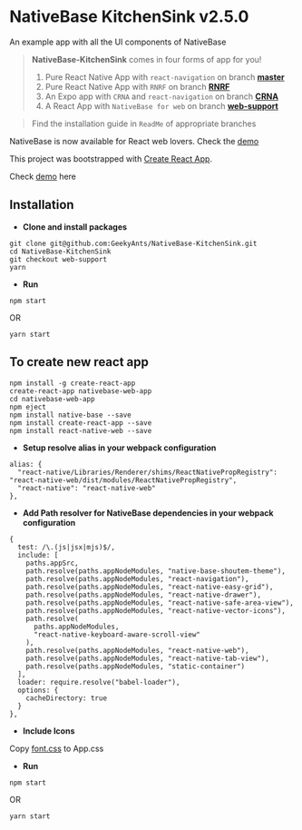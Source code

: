 # NativeBase KitchenSink v2.5.0
An example app with all the UI components of NativeBase

> **NativeBase-KitchenSink** comes in four forms of app for you!
>1. Pure React Native App with `react-navigation` on branch **[master](https://github.com/GeekyAnts/NativeBase-KitchenSink)**
>2. Pure React Native App with `RNRF` on branch **[RNRF](https://github.com/GeekyAnts/NativeBase-KitchenSink/tree/RNRF)**
>3. An Expo app with `CRNA` and `react-navigation` on branch **[CRNA](https://github.com/GeekyAnts/NativeBase-KitchenSink/tree/CRNA)**
>4. A React App with `NativeBase for web` on branch **[web-support](https://github.com/GeekyAnts/NativeBase-KitchenSink/tree/web-support)**

>Find the installation guide in `ReadMe` of appropriate branches

NativeBase is now available for React web lovers. Check the [demo](http://nativebase-customizer.geekydev.com/)

This project was bootstrapped with [Create React App](https://github.com/facebookincubator/create-react-app).

Check [demo](https://nativebase.io/kitchen-sink-web-app/) here

## Installation

*	**Clone and install packages**
```
git clone git@github.com:GeekyAnts/NativeBase-KitchenSink.git
cd NativeBase-KitchenSink
git checkout web-support
yarn
```

* **Run**

```
npm start
```
OR
```
yarn start
```

## To create new react app

```
npm install -g create-react-app
create-react-app nativebase-web-app
cd nativebase-web-app
npm eject
npm install native-base --save
npm install create-react-app --save
npm install react-native-web --save
```
* **Setup resolve alias in your webpack configuration**

```
alias: {
  "react-native/Libraries/Renderer/shims/ReactNativePropRegistry": "react-native-web/dist/modules/ReactNativePropRegistry",
  "react-native": "react-native-web"
},
```
* **Add Path resolver for NativeBase dependencies in your webpack configuration**

```
{
  test: /\.(js|jsx|mjs)$/,
  include: [
    paths.appSrc,
    path.resolve(paths.appNodeModules, "native-base-shoutem-theme"),
    path.resolve(paths.appNodeModules, "react-navigation"),
    path.resolve(paths.appNodeModules, "react-native-easy-grid"),
    path.resolve(paths.appNodeModules, "react-native-drawer"),
    path.resolve(paths.appNodeModules, "react-native-safe-area-view"),
    path.resolve(paths.appNodeModules, "react-native-vector-icons"),
    path.resolve(
      paths.appNodeModules,
      "react-native-keyboard-aware-scroll-view"
    ),
    path.resolve(paths.appNodeModules, "react-native-web"),
    path.resolve(paths.appNodeModules, "react-native-tab-view"),
    path.resolve(paths.appNodeModules, "static-container")
  ],
  loader: require.resolve("babel-loader"),
  options: {
    cacheDirectory: true
  }
},
```

* **Include Icons**

 Copy [font.css](https://github.com/GeekyAnts/NativeBase-KitchenSink/blob/web-support/src/font.css) to App.css


* **Run**

```
npm start
```
OR
```
yarn start
```
